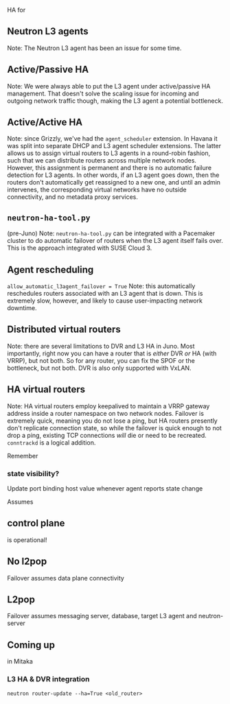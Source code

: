 HA for
## Neutron L3 agents
Note: The Neutron L3 agent has been an issue for some time.


## Active/Passive HA
Note: We were always able to put the L3 agent under active/passive HA
management. That doesn't solve the scaling issue for incoming and
outgoing network traffic though, making the L3 agent a potential
bottleneck.


## Active/Active HA
Note: since Grizzly, we've had the `agent_scheduler` extension.
In Havana it was split into separate DHCP and L3 agent scheduler
extensions. The latter allows us to assign virtual
routers to L3 agents in a round-robin fashion, such that we can
distribute routers across multiple network nodes. However, this
assignment is permanent and there is no automatic failure detection
for L3 agents. In other words, if an L3 agent goes down, then the
routers don't automatically get reassigned to a new one, and until an
admin intervenes, the corresponding virtual networks have no outside
connectivity, and no metadata proxy services.


## `neutron-ha-tool.py`
(pre-Juno)
Note: `neutron-ha-tool.py` can be integrated with a Pacemaker cluster
to do automatic failover of routers when the L3 agent itself fails
over. This is the approach integrated with SUSE Cloud 3.


## Agent rescheduling
`allow_automatic_l3agent_failover = True`
Note: this automatically reschedules routers associated with an L3
agent that is down. This is extremely slow, however, and likely to
cause user-impacting network downtime.


## Distributed virtual routers
Note: there are several limitations to DVR and L3 HA in Juno. Most
importantly, right now you can have a router that is *either* DVR *or*
HA (with VRRP), but not both. So for any router, you can fix the SPOF
or the bottleneck, but not both. DVR is also only supported with
VxLAN.


## HA virtual routers
Note: HA virtual routers employ keepalived to maintain a VRRP gateway
address inside a router namespace on two network nodes. Failover is
extremely quick, meaning you do not lose a ping, but HA routers
presently don't replicate connection state, so while the failover is
quick enough to not drop a ping, existing TCP connections *will* die
or need to be recreated. `conntrackd` is a logical addition.


<!-- .slide: data-background-image="images/assaf/00.svg" data-background-size="contain" -->


<!-- .slide: data-background-image="images/assaf/01.svg" data-background-size="contain" -->


<!-- .slide: data-background-image="images/assaf/02.svg" data-background-size="contain" -->


<!-- .slide: data-background-image="images/assaf/03.svg" data-background-size="contain" -->


<!-- .slide: data-background-image="images/assaf/04.svg" data-background-size="contain" -->


<!-- .slide: data-background-image="images/assaf/05.svg" data-background-size="contain" -->


<!-- .slide: data-background-image="images/assaf/06.svg" data-background-size="contain" -->


<!-- .slide: data-background-image="images/assaf/07.svg" data-background-size="contain" -->


<!-- .slide: data-background-image="images/assaf/08.svg" data-background-size="contain" -->


Remember
### state visibility?
Update port binding host value whenever agent reports state change


Assumes
## control plane
is operational!


## No l2pop
Failover assumes data plane connectivity
## L2pop
Failover assumes messaging server, database, target L3 agent and neutron-server


## Coming up
in Mitaka


### L3 HA & DVR integration


`neutron router-update --ha=True <old_router>`